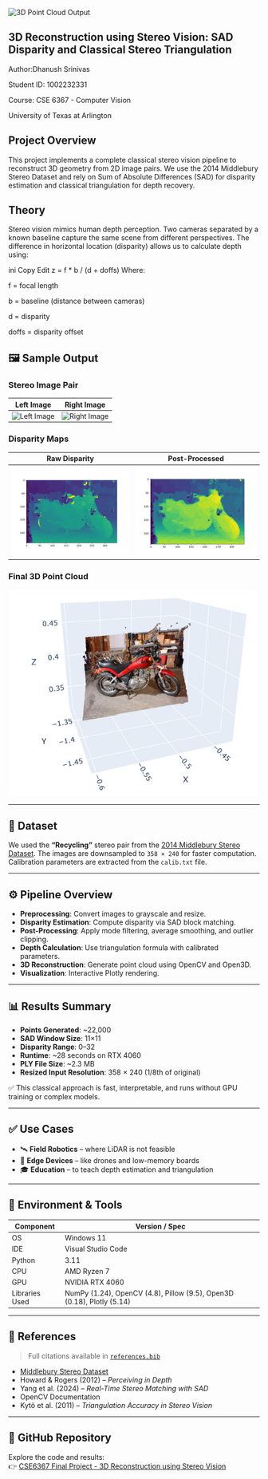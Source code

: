 ![3D Point Cloud Output]()
## 3D Reconstruction using Stereo Vision: SAD Disparity and Classical Stereo Triangulation
Author:Dhanush Srinivas

Student ID: 1002232331

Course: CSE 6367 - Computer Vision

University of Texas at Arlington

## Project Overview
This project implements a complete classical stereo vision pipeline to reconstruct 3D geometry from 2D image pairs. We use the 2014 Middlebury Stereo Dataset and rely on Sum of Absolute Differences (SAD) for disparity estimation and classical triangulation for depth recovery.

## Theory
Stereo vision mimics human depth perception. Two cameras separated by a known baseline capture the same scene from different perspectives. The difference in horizontal location (disparity) allows us to calculate depth using:

ini
Copy
Edit
z = f * b / (d + doffs)
Where:

f = focal length

b = baseline (distance between cameras)

d = disparity

doffs = disparity offset

## 🖼️ Sample Output

### Stereo Image Pair
| Left Image | Right Image |
|------------|-------------|
| ![Left Image](data/images/im0.png) | ![Right Image](data/images/im1.png) |

### Disparity Maps
| Raw Disparity | Post-Processed |
|---------------|----------------|
| ![Raw Disparity](data/output/MPL1.png) | ![Post Disparity](data/output/disp_MPL.png) |

### Final 3D Point Cloud
![3D Point Cloud Output](3d.png)

---

## 📁 Dataset

We used the **“Recycling”** stereo pair from the [2014 Middlebury Stereo Dataset](https://vision.middlebury.edu/stereo/data/). The images are downsampled to `358 × 240` for faster computation. Calibration parameters are extracted from the `calib.txt` file.

---

## ⚙️ Pipeline Overview

- **Preprocessing**: Convert images to grayscale and resize.
- **Disparity Estimation**: Compute disparity via SAD block matching.
- **Post-Processing**: Apply mode filtering, average smoothing, and outlier clipping.
- **Depth Calculation**: Use triangulation formula with calibrated parameters.
- **3D Reconstruction**: Generate point cloud using OpenCV and Open3D.
- **Visualization**: Interactive Plotly rendering.

---

## 📊 Results Summary

- **Points Generated**: ~22,000  
- **SAD Window Size**: 11×11  
- **Disparity Range**: 0–32  
- **Runtime**: ~28 seconds on RTX 4060  
- **PLY File Size**: ~2.3 MB  
- **Resized Input Resolution**: 358 × 240 (1/8th of original)

✅ This classical approach is fast, interpretable, and runs without GPU training or complex models.

---

## ✅ Use Cases

- 🛰 **Field Robotics** – where LiDAR is not feasible  
- 📱 **Edge Devices** – like drones and low-memory boards  
- 🎓 **Education** – to teach depth estimation and triangulation

---

## 🧪 Environment & Tools

| Component         | Version / Spec              |
|------------------|-----------------------------|
| OS               | Windows 11                  |
| IDE              | Visual Studio Code          |
| Python           | 3.11                        |
| CPU              | AMD Ryzen 7                 |
| GPU              | NVIDIA RTX 4060             |
| Libraries Used   | NumPy (1.24), OpenCV (4.8), Pillow (9.5), Open3D (0.18), Plotly (5.14) |

---

## 📎 References

> Full citations available in [`references.bib`](./Report.pdf)

- [Middlebury Stereo Dataset](https://vision.middlebury.edu/stereo/)
- Howard & Rogers (2012) – *Perceiving in Depth*
- Yang et al. (2024) – *Real-Time Stereo Matching with SAD*
- OpenCV Documentation
- Kytö et al. (2011) – *Triangulation Accuracy in Stereo Vision*

---

## 🔗 GitHub Repository

Explore the code and results:  
👉 [CSE6367 Final Project - 3D Reconstruction using Stereo Vision](https://github.com/Dev-Dhanush-hub/CSE6367_final_project-3D-Reconstruction-using-Stereo-Vision)
